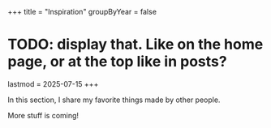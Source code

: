 +++
title = "Inspiration"
groupByYear = false
# TODO: display that. Like on the home page, or at the top like in posts?
lastmod = 2025-07-15
+++

In this section, I share my favorite things made by other people.

More stuff is coming!
